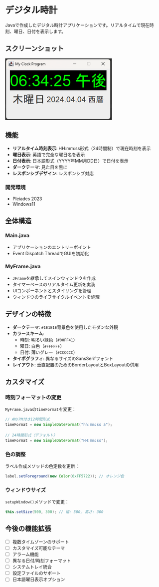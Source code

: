 # デジタル時計

Javaで作成したデジタル時計アプリケーションです。リアルタイムで現在時刻、曜日、日付を表示します。

##  スクリーンショット

![スクショ](/ScreenShotWindow.png)

##  機能

- **リアルタイム時刻表示**: HH:mm:ss形式（24時間制）で現在時刻を表示
- **曜日表示**: 英語で完全な曜日名を表示
- **日付表示**: 日本語形式（YYYY年MM月DD日）で日付を表示
- **ダークテーマ**: 見た目を黒に
- **レスポンシブデザイン**: レスポンシブ対応

### 開発環境

- Pleiades 2023
- Windows11

##  全体構造

### Main.java
- アプリケーションのエントリーポイント
- Event Dispatch ThreadでGUIを初期化

### MyFrame.java
- `JFrame`を継承してメインウィンドウを作成
- タイマーベースのリアルタイム更新を実装
- UIコンポーネントとスタイリングを管理
- ウィンドウのライフサイクルイベントを処理

##  デザインの特徴

- **ダークテーマ**: `#1E1E1E`背景色を使用したモダンな外観
- **カラースキーム**: 
  - 時刻: 明るい緑色（`#00FF41`）
  - 曜日: 白色（`#FFFFFF`）
  - 日付: 薄いグレー（`#CCCCCC`）
- **タイポグラフィ**: 異なるサイズのSansSerifフォント
- **レイアウト**: 垂直配置のためのBorderLayoutとBoxLayoutの併用

##  カスタマイズ

### 時刻フォーマットの変更
`MyFrame.java`の`timeFormat`を変更：
```java
// AM/PM付き12時間形式
timeFormat = new SimpleDateFormat("hh:mm:ss a");

// 24時間形式（デフォルト）
timeFormat = new SimpleDateFormat("HH:mm:ss");
```

### 色の調整
ラベル作成メソッドの色定数を更新：
```java
label.setForeground(new Color(0xFF5722)); // オレンジ色
```

### ウィンドウサイズ
`setupWindow()`メソッドで変更：
```java
this.setSize(500, 300); // 幅: 500, 高さ: 300
```


##  今後の機能拡張

- [ ] 複数タイムゾーンのサポート
- [ ] カスタマイズ可能なテーマ
- [ ] アラーム機能
- [ ] 異なる日付/時刻フォーマット
- [ ] システムトレイ統合
- [ ] 設定ファイルのサポート
- [ ] 日本語曜日表示オプション
